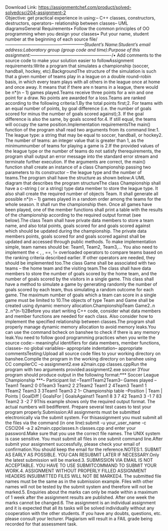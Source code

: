 Download Link: https://assignmentchef.com/product/solved-solvedcsci204-assignment-2
<br>
Objective: get practical experience in using:– C++ classes, constructors, destructors, operators– relationship between classes– UML diagramsGeneral Requirements• Follow the common principles of OO programming when you design your classes• Put your name, student number at the beginning of each source file/*——————————————————Student’s Name:Student’s email address:Laboratory group (group code and time):Purpose of this assignment:——————————————————-*/• Add comments to the source code to make your solution easier to followAssignment requirements:Write a program that simulates a championship (soccer, handball, hockey, etc).BackgroundThe structure of the simulation is such that a given number of teams play in a league on a double round-robin basis, in which every team plays with all others in the league once at home and once away. It means that if there are n teams in a league, there would be n*(n – 1) games played.Teams receive three points for a win and one point for a draw. No points are awarded for a loss.Teams are ranked according to the following criteria:1.By the total points first;2. For teams with an equal number of points, by goal difference (i.e. the number of goals scored for minus the number of goals scored against);3. If the goal difference is also the same, by goals scored for.4. If still equal, the teams will occupy the same position.Implementation requirementsThe main() function of the program shall read two arguments from its command line:1. The league type: a string that may be equal to soccer, handball, or hockey2. The number of teams: an integer value that is greater than 1, as the minimumnumber of teams for playing a game is 2.If the provided values of the league type or the number of teams do not satisfy therequirements, the program shall output an error message into the standard error stream and terminate further execution. If the arguments are correct, the main() function shall create an instance of a class Championship passing two parameters to its constructor – the league type and the number of teams.The program shall have the structure as shown below:A UML diagram that describes the program structureThe class Championship shall have a c-string ( or a string) type data member to store the league type. It also shall create the required number of objects Team. It shall generate all possible n*(n – 1) games played in a random order among the teams for the whole season. It shall run the championship then. Once all games have been played, one of the member functions shall print a table with the results of the championship according to the required output format (see below).The class Team shall have private data members to store a team name, and also total points, goals scored for and goals scored against which should be updated during the championship. The private data members points, goals scored for and goals scored against shall be updated and accessed through public methods. To make implementation simple, team names should be: Team1, Team2, Team3,… You also need to implement the &lt; , , ==, != overloaded operators to compare teams based on the ranking criteria described earlier. If other operators are needed, they should be implemented too.The class Game shall be associated with two teams – the home team and the visiting team.The class shall have data members to store the number of goals scored by the home team, and the number of goals scored by the visitors in a single game. This class shall have a method to simulate a game by generating randomly the number of goals scored by each team, thus simulating a random outcome for each game. The maximum number of goals which a team can score in a single game must be limited to 10.The objects of type Team and Game shall be created using dynamic memory allocation.ChampionshipTeam Game2..n 2..n*(n-1)2Before you start writing C++ code, consider what data members and member functions are needed for each class. Also consider how to implement the specified relationship between classes.The program shall properly manage dynamic memory allocation to avoid memory leaks.You can use the command bcheck on banshee to check if there is any memory leak.You need to follow good programming practices when you write the source code:– meaningful identifiers for data members, member functions, classes– no global variables– appropriate indentation– appropriate commentsTesting:Upload all source code files to your working directory on banshee.Compile the program in the working directory on banshee using CC compilerCC –o assignment2.exe a2main.cpp classes.cppRun the program with two arguments provided:assignment2.exe soccer 3Your program should produce output in the following format:*** Soccer League Championship ***– Participant list –Team1Team2Team3– Games played –Team1 Team2 0 0Team3 Team2 2 2Team2 Team1 2 4Team3 Team1 1 1Team2 Team3 3 3Team1 Team3 2 1– Championship table –Position | Team | Points | GoalDiff | GoalsFor | GoalsAgainst1 Team1 8 3 7 42 Team3 3 -1 7 83 Team2 3 -2 7 9This example shows only the required output format. The actual numbers will bedifferent. Prepare several test cases to test your program properly.Submission:All assignments must be submitted electronically via the submit system. For thisassignment you must submit all the files via the command (in one line):submit -u your_user_name -c CSCI204 -a 2 a2main.cppclasses.h classes.cpp and enter your password.Make sure that you use the correct file names. The UNIX system is case sensitive. You must submit all files in one submit command line.After submit your assignment successfully, please check your email of confirmation.You should keep the email for the reference.NOTES:1. SUBMIT AS EARLY AS POSSIBLE. YOU CAN RESUBMIT LATER IF NECESSARY.Only the latest submission will be marked.3. SUBMISSION VIA EMAIL IS NOT ACCEPTABLE. YOU HAVE TO USE SUBMITCOMMAND TO SUBMIT YOUR WORK.4. ASSIGNMENT WITHOUT PROPERLY FILLED ASSIGNMENT HEADERS INSUBMITTED FILES WILL NOT BE MARKED4. The submitted file names must be the same as in the submission example. Files with other names will not be tested by the submit system and therefore will not be marked.5. Enquiries about the marks can only be made within a maximum of 1 week after the assignment results are published. After one week the marks cannot be changed.6. The assignment is an individual assignment and it is expected that all its tasks will be solved individually without any cooperation with the other students. If you have any doubts, questions, etc. please consult your lecturer. Plagiarism will result in a FAIL grade being recorded for that assessment task.